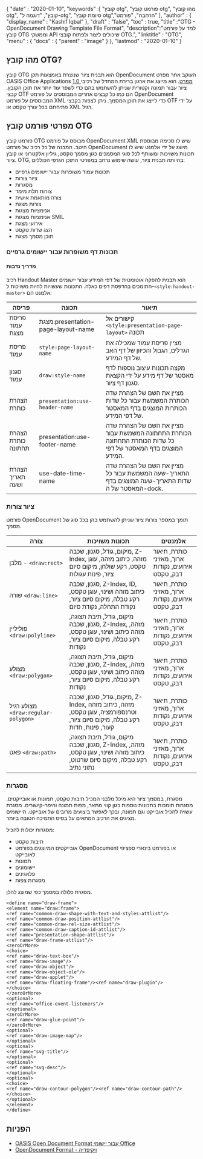 {
  "date" : "2020-01-10",
  "keywords" :[ "קובץ otg", "פורמט קובץ otg", "מהו קובץ otg", "קובץ", "דוגמה ל-otg", "סיומת קובץ otg","הרחבה", "פורמט" ],
  "author" : {
    "display_name" : "Kashif Iqbal"
},
  "draft" : "false",
  "toc" : true,
  "title" :"OTG - OpenDocument Drawing Template File Format",
  "description":"למד על פורמט קובץ OTG וממשקי API שיכולים ליצור ולפתוח קובצי OTG.",
  "linktitle" : "OTG",
  "menu" : {
    "docs" : {
      "parent" : "image"
}
},
  "lastmod" : "2020-01-10"
}

## מהו קובץ OTG?

קובץ OTG הוא תבנית ציור שנוצרת באמצעות תקן OpenDocument העוקב אחר מפרט OASIS Office Applications [1.0 מפרט](https://www.oasis-open.org/committees/download.php/12572/OpenDocument-v1.0-os.pdf). הוא מייצג את ארגון ברירת המחדל של רכיבי ציור עבור תמונה וקטורית שניתן להשתמש בהם כדי לשפר עוד יותר את תוכן הקובץ. קבצי OTF הם כמו כל קבצים אחרים המבוססים על פורמט OpenDocument המבוססים על פורמט XML כדי לייצג את תוכן המסמך. ניתן לצפות בקבצי OTF על ידי פתיחתם בכל עורך טקסט או XML רגיל.

## מפרטי פורמט קובץ OTG ##

פורמט קובץ OTG מבוסס על פורמט OpenDocument XML שיש לו סכימה מבוססת היטב. המבנה של כל רכיב של פורמט OpenDocument מיוצג על ידי אלמנט שיש לו תכונות משויכות ומשותף לכל סוגי המסמכים כגון מסמך טקסט, גיליון אלקטרוני או קובץ ציור. OTG, בהיותה תבנית ציור, עושה שימוש נרחב במפרטי התוכן הגרפי הכוללים:

* תכונות עמוד משופרות עבור יישומים גרפיים
* ציור צורות
* מסגרות
* צורות תלת מימד
* צורה מותאמת אישית
* צורות מצגת
* אנימציות מצגות
* אנימציות מצגות SMIL
* אירועי מצגת
* הצג שדות טקסט
* תוכן מסמך מצגת

### תכונות דף משופרות עבור יישומים גרפיים ###
#### מדריך נדבות ####

רכיב Handout Master הוא תבנית להפקה אוטומטית של דפי המידע עבור יישומים התומכים בהדפסת דפים כאלה.
התכונות שעשויות להיות משויכות ל-`<style:handout-master>` אלמנט הם:

|פריסה|תכונה|תיאור
---|---|---|
|פריסת עמוד מצגת|מצגת:presentation-page-layout-name|קישורים אל `<style:presentation-page-layout>`  תכונה
|פריסת עמוד|`style:page-layout-name` | מציין פריסת עמוד שמכילה את הגדלים, הגבול והכיוון של דף האב של דף המידע.
|סגנון עמוד|`draw:style-name`|מקצה תכונות עיצוב נוספות לדף מאסטר של דף מידע על ידי הקצאת סגנון דף ציור.|
|הצהרת כותרת| `presentation:use-header-name`| מציין את השם של הצהרת שדה הכותרת המשמשת עבור כל שדות הכותרות המוצגים בדף המאסטר של דפי המידע.
|הצהרת כותרת תחתונה| presentation:use-footer-name|מציין את השם של הצהרת שדה הכותרת התחתונה המשמשת עבור כל שדות הכותרת התחתונה המוצגים בדף המאסטר של דפי המידע.
|הצהרת תאריך ושעה|use-date-time-name|מציין את השם של הצהרת שדה התאריך-שעה המשמשת עבור כל שדות התאריך-שעה המוצגים בדף המאסטר של ה-dock.

### ציור צורות ###
פורמט OpenDocument תומך במספר צורות ציור שניתן להשתמש בהן בכל סוג של מסמך.

|צורה|תכונות משויכות| אלמנטים
---|---|---|
מלבן - `<draw:rect>` |מיקום, גודל, סגנון, שכבה, Z-Index, מזהה, כיתוב מזהה, עוגן טקסט, רקע שולחן, מיקום סיום ציור, פינות עגולות|כותרת, תיאור ארוך, מאזיני אירועים, נקודות דבק, טקסט
שורה `<draw:line> `|סגנון, שכבה, Z-Index, ID, כיתוב מזהה ושינוי, עוגן טקסט, רקע טבלה, מיקום סיום ציור, נקודת התחלה, נקודת סיום|כותרת, תיאור ארוך, מאזיני אירועים, נקודות דבק, טקסט
פוליליין `<draw:polyline> `| מיקום, גודל, תיבת תצוגה, סגנון, שכבה, Z-Index, מזהה, מזהה כיתוב ושינוי, עוגן טקסט, רקע טבלה, מיקום סיום ציור, נקודות| כותרת, תיאור ארוך, מאזיני אירועים, נקודות דבק, טקסט
מצולע `<draw:polygon> `|מיקום, גודל, תיבת תצוגה, סגנון, שכבה, Z-Index, מזהה, מזהה כיתוב ושינוי, עוגן טקסט, רקע טבלה, מיקום סיום ציור, נקודות|כותרת, תיאור ארוך, מאזיני אירועים, נקודות דבק, טקסט
|מצולע רגיל `<draw:regular-polygon> `|מיקום, גודל, סגנון, שכבה, Z-Index, מזהה, כיתוב מזהה וטרנספורמציה, עוגן טקסט, רקע טבלה, מיקום סיום ציור, קעור, פינות, חדות|כותרת, תיאור ארוך, מאזיני אירועים, נקודות דבק, טקסט
|פאט `<draw:path> `|מיקום, גודל, תיבת תצוגה, סגנון, שכבה, Z-Index, מזהה, כיתוב מזהה ושינוי, עוגן טקסט, רקע טבלה, מיקום סיום שרטוט, נתוני נתיב| כותרת, תיאור ארוך, מאזיני אירועים, נקודות דבק, טקסט

### מסגרות ###
מסגרת, במסמך ציור היא מיכל מלבני המכיל תיבות טקסט, תמונות או אובייקטים. מסגרות תומכות בתכונות נוספות כגון קווי מתאר, מפות תמונה והיפר-קישורים. מסגרת עשויה להכיל אובייקט וגם תמונה, ובכך לאפשר ביצועים מרובים של אובייקט. היישומים מציגים את הרכיב המתאים על בסיס התמיכה הטובה ביותר.

מסגרות יכולות להכיל:
* תיבות טקסט
* אובייקטים המיוצגים בפורמט OpenDocument או בפורמט בינארי ספציפי לאובייקט
* תמונות
* יישומונים
* פלאגינים
* מסגרות צפות

מסגרת כלולה במסמך כפי שמוצג להלן.

```
<define name="draw-frame">
<element name="draw:frame">
<ref name="common-draw-shape-with-text-and-styles-attlist"/>
<ref name="common-draw-position-attlist"/>
<ref name="common-draw-rel-size-attlist"/>
<ref name="common-draw-caption-id-attlist"/>
<ref name="presentation-shape-attlist"/>
<ref name="draw-frame-attlist"/>
<zeroOrMore>
<choice>
<ref name="draw-text-box"/>
<ref name="draw-image"/>
<ref name="draw-object"/>
<ref name="draw-object-ole"/>
<ref name="draw-applet"/>
<ref name="draw-floating-frame"/><ref name="draw-plugin"/>
</choice>
</zeroOrMore>
<optional>
<ref name="office-event-listeners"/>
</optional>
<zeroOrMore>
<ref name="draw-glue-point"/>
</zeroOrMore>
<optional>
<ref name="draw-image-map"/>
</optional>
<optional>
<ref name="svg-title"/>
</optional>
<optional>
<ref name="svg-desc"/>
</optional>
<optional>
<choice>
<ref name="draw-contour-polygon"/><ref name="draw-contour-path"/>
</choice>
</optional>
</element>
</define>
```

## הפניות ##
* [OASIS Open Document Format עבור יישומי Office](https://www.oasis-open.org/committees/tc_home.php?wg_abbrev=office)
* [OpenDocument Format - ויקיפדיה](https://en.wikipedia.org/wiki/OpenDocument)

